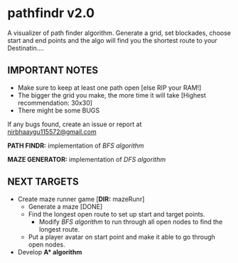 # pathfindr v2.0

A visualizer of path finder algorithm. Generate a grid, set blockades, choose start and end points and the algo will find you the shortest route to your Destinatin....

## IMPORTANT NOTES

- Make sure to keep at least one path open [else RIP your RAM!]
- The bigger the grid you make, the more time it will take [Highest recommendation: 30x30]
- There might be some BUGS

If any bugs found, create an issue or report at <nirbhaaygu115572@gmail.com>

**PATH FINDR:** implementation of _BFS algorithm_

**MAZE GENERATOR:** implementation of _DFS algorithm_

## NEXT TARGETS

- Create maze runner game [**DIR:** mazeRunr]
  - Generate a maze [DONE]
  - Find the longest open route to set up start and target points.
    - Modify _BFS algorithm_ to run through all open nodes to find the longest route.
  - Put a player avatar on start point and make it able to go through open nodes.
- Develop **A\* algorithm**
